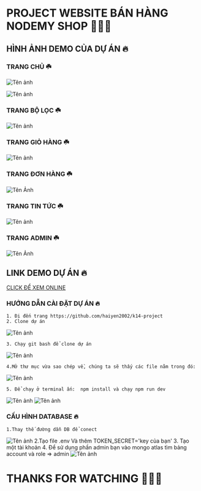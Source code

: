 # PROJECT WEBSITE BÁN HÀNG NODEMY SHOP 👋👋👋


## HÌNH ẢNH DEMO CỦA DỰ ÁN 🔥

### TRANG CHỦ ☘️

![Tên ảnh](https://scontent.fhan2-3.fna.fbcdn.net/v/t1.15752-9/255186032_679963199644287_6218043156513002370_n.png?_nc_cat=108&ccb=1-5&_nc_sid=ae9488&_nc_ohc=jrZhXC4_qRwAX9mAger&_nc_ht=scontent.fhan2-3.fna&oh=dbb2a73e2f5f4f862ce5e170a86bacc9&oe=61B1BB67)


![Tên ảnh](https://scontent.fhan2-2.fna.fbcdn.net/v/t1.15752-9/251101948_263733482259959_912958600739660482_n.png?_nc_cat=111&ccb=1-5&_nc_sid=ae9488&_nc_ohc=EWbYRkqlaGcAX_Hw5PA&_nc_ht=scontent.fhan2-2.fna&oh=e169573a5d04f310ea98c41360615478&oe=61B111B2)

### TRANG BỘ LỌC ☘️

![Tên ảnh](https://scontent.fhan2-4.fna.fbcdn.net/v/t1.15752-9/251095447_905186060109591_340914262974416026_n.png?_nc_cat=105&ccb=1-5&_nc_sid=ae9488&_nc_ohc=HOMaaClZgvAAX8nRnqR&_nc_ht=scontent.fhan2-4.fna&oh=89a5e2efb91635b86aa488c31112acd1&oe=61B1ACEE)

### TRANG GIỎ HÀNG ☘️

![Tên ảnh](https://scontent.fhan2-2.fna.fbcdn.net/v/t1.15752-9/249643258_343962110824380_3116690598957622253_n.png?_nc_cat=111&ccb=1-5&_nc_sid=ae9488&_nc_ohc=vjBkHC4hBAEAX8HIXOK&tn=Kcr4kJa6vXsptCPT&_nc_ht=scontent.fhan2-2.fna&oh=2b98963c090f5b801581dc65687486c2&oe=61AFC515)

### TRANG ĐƠN HÀNG ☘️

![Tên Ảnh](https://scontent.fhan2-1.fna.fbcdn.net/v/t1.15752-9/255110622_877643992915243_2004323960299112397_n.png?_nc_cat=102&ccb=1-5&_nc_sid=ae9488&_nc_ohc=72xzLne-Z3sAX-H8ryq&_nc_ht=scontent.fhan2-1.fna&oh=0ca0db718a210931eb08d46472668271&oe=61AFC016)

### TRANG TIN TỨC ☘️

![Tên ảnh](https://scontent.fhan2-1.fna.fbcdn.net/v/t1.15752-9/250546373_675630063383755_8779012909596910029_n.png?_nc_cat=102&ccb=1-5&_nc_sid=ae9488&_nc_ohc=Q3tTjFAVUgMAX8SSm4d&_nc_ht=scontent.fhan2-1.fna&oh=643555de95f5b5679bb0934cf422245b&oe=61B27F0B)

### TRANG ADMIN ☘️

![Tên Ảnh](https://scontent.fhan2-4.fna.fbcdn.net/v/t1.15752-9/251342583_301922844927269_666457604608337105_n.png?_nc_cat=104&ccb=1-5&_nc_sid=ae9488&_nc_ohc=JOAKlx5R_vYAX8NnsGV&tn=Kcr4kJa6vXsptCPT&_nc_ht=scontent.fhan2-4.fna&oh=e2c66b19aa88c6074a235a91d300ebbc&oe=618CF6BE)

## LINK DEMO DỰ ÁN 🔥
[CLICK ĐỂ XEM ONLINE]()

### HƯỚNG DẪN CÀI ĐẶT DỰ ÁN 🔥
    1. Đi đến trang https://github.com/haiyen2002/k14-project
    2. Clone dự án 
![Tên ảnh](https://scontent.fhan2-3.fna.fbcdn.net/v/t1.15752-9/254292769_266484058760423_1658891203864524077_n.png?_nc_cat=107&ccb=1-5&_nc_sid=ae9488&_nc_ohc=Vm3JbfjstfgAX8rfDCg&tn=Kcr4kJa6vXsptCPT&_nc_ht=scontent.fhan2-3.fna&oh=b6e6f75d2e6a58b256180e2fe98eca6a&oe=61B37295)   
    
    3. Chạy git bash để clone dự án
![Tên ảnh](https://scontent.fhan2-3.fna.fbcdn.net/v/t1.15752-9/254721401_1818721268336818_6551716453463704863_n.png?_nc_cat=107&ccb=1-5&_nc_sid=ae9488&_nc_ohc=bj9o5lTGegIAX9-cbNU&_nc_ht=scontent.fhan2-3.fna&oh=7b5214274d32bc3320733843027cb21f&oe=61B20BBF)

    4.Mở thư mục vừa sao chép về, chúng ta sẽ thấy các file nằm trong đó:
![Tên ảnh](https://scontent.fhan2-4.fna.fbcdn.net/v/t1.15752-9/251665462_357955869418378_6985296642166478669_n.png?_nc_cat=104&ccb=1-5&_nc_sid=ae9488&_nc_ohc=VQDtVizUeuEAX_8MMrn&_nc_ht=scontent.fhan2-4.fna&oh=9906783f29aea06546e9fc8b29720397&oe=61AFF8CA)   
    
    5. Để chạy ở terminal ấn:  npm install và chạy npm run dev
![Tên ảnh](https://scontent.fhan2-3.fna.fbcdn.net/v/t1.15752-9/254965270_3095557357388292_5480136441045705872_n.png?_nc_cat=107&ccb=1-5&_nc_sid=ae9488&_nc_ohc=wAVMY2C3UyoAX-pMxtS&_nc_ht=scontent.fhan2-3.fna&oh=e27f03ceba2d89d9e85ef0451650c6fb&oe=61B26828) 
![Tên ảnh](https://scontent.fhan2-2.fna.fbcdn.net/v/t1.15752-9/252524807_594812814997533_3119790744687586624_n.png?_nc_cat=111&ccb=1-5&_nc_sid=ae9488&_nc_ohc=jWg4o80irGcAX-7a2Ou&_nc_ht=scontent.fhan2-2.fna&oh=1e5d460cefe2fd3a367467ca962b7526&oe=61B36DAC) 
             
### CẤU HÌNH DATABASE 🔥

    1.Thay thế đường dẫn DB để conect
![Tên ảnh](https://scontent.fhan1-1.fna.fbcdn.net/v/t1.15752-9/254717889_1745935698949058_4341138531250784670_n.png?_nc_cat=103&ccb=1-5&_nc_sid=ae9488&_nc_ohc=w_w1a9j8JTsAX9W-tSX&_nc_ht=scontent.fhan1-1.fna&oh=4242701f79c680e37bd38fe7d54654e7&oe=61B35478) 
    2.Tạo file .env
        Và thêm TOKEN_SECRET='key của bạn'
    3. Tạo một tài khoản
    4. Để sử dụng phần admin bạn vào mongo atlas tìm bảng account và role => admin
![Tên ảnh](https://scontent.fhan1-1.fna.fbcdn.net/v/t1.15752-9/252302175_620831765713795_1377388586492219088_n.png?_nc_cat=109&ccb=1-5&_nc_sid=ae9488&_nc_ohc=yyAih940-aYAX-OPWf2&_nc_ht=scontent.fhan1-1.fna&oh=1562f0488dfadd387a94666866c91ac7&oe=61B20FF6)



# THANKS FOR WATCHING 🥰🥰🥰